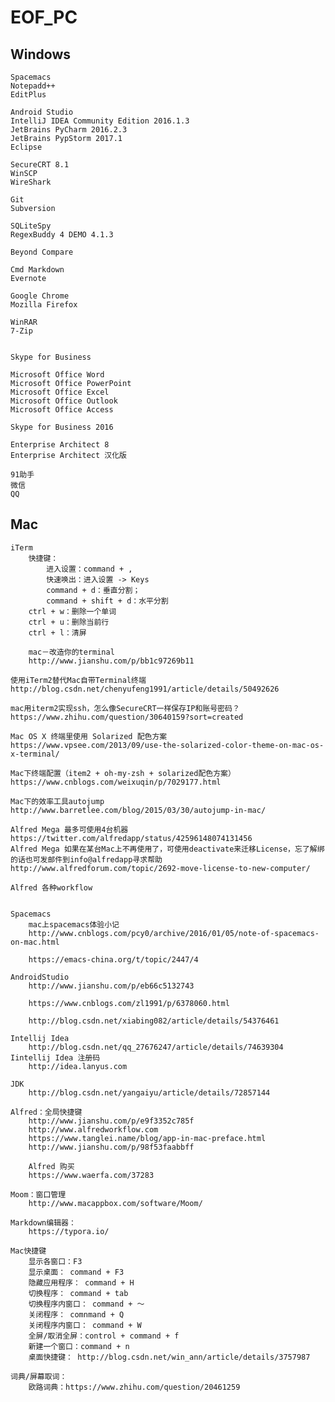 # EOF_PC
## Windows
	Spacemacs
	Notepadd++
 	EditPlus

  	Android Studio
  	IntelliJ IDEA Community Edition 2016.1.3
  	JetBrains PyCharm 2016.2.3
 	JetBrains PypStorm 2017.1
  	Eclipse
  
  	SecureCRT 8.1
  	WinSCP 
  	WireShark
  
  	Git
  	Subversion
  
  	SQLiteSpy
  	RegexBuddy 4 DEMO 4.1.3
  
  	Beyond Compare
  
  	Cmd Markdown
  	Evernote
  
  	Google Chrome
  	Mozilla Firefox
	
  	WinRAR
	7-Zip
  
  
  	Skype for Business
  
  	Microsoft Office Word
  	Microsoft Office PowerPoint
  	Microsoft Office Excel
  	Microsoft Office Outlook
  	Microsoft Office Access
  
  	Skype for Business 2016
  
  	Enterprise Architect 8
  	Enterprise Architect 汉化版
    
	91助手
	微信
	QQ

## Mac
    iTerm
    	快捷键：
	    	进入设置：command + ,
	    	快速唤出：进入设置 -> Keys
	    	command + d：垂直分割；
	     	command + shift + d：水平分割
		ctrl + w：删除一个单词
		ctrl + u：删除当前行
		ctrl + l：清屏

    	mac－改造你的terminal
    	http://www.jianshu.com/p/bb1c97269b11

	使用iTerm2替代Mac自带Terminal终端
	http://blog.csdn.net/chenyufeng1991/article/details/50492626

	mac用iterm2实现ssh，怎么像SecureCRT一样保存IP和账号密码？
	https://www.zhihu.com/question/30640159?sort=created
	
	Mac OS X 终端里使用 Solarized 配色方案
	https://www.vpsee.com/2013/09/use-the-solarized-color-theme-on-mac-os-x-terminal/		

	Mac下终端配置（item2 + oh-my-zsh + solarized配色方案）
	https://www.cnblogs.com/weixuqin/p/7029177.html
 
	Mac下的效率工具autojump
	http://www.barretlee.com/blog/2015/03/30/autojump-in-mac/

	Alfred Mega 最多可使用4台机器 
	https://twitter.com/alfredapp/status/42596148074131456 
	Alfred Mega 如果在某台Mac上不再使用了，可使用deactivate来迁移License，忘了解绑的话也可发邮件到info@alfredapp寻求帮助 
	http://www.alfredforum.com/topic/2692-move-license-to-new-computer/
	
	Alfred 各种workflow
	

	Spacemacs
		mac上spacemacs体验小记
		http://www.cnblogs.com/pcy0/archive/2016/01/05/note-of-spacemacs-on-mac.html
		
		https://emacs-china.org/t/topic/2447/4

	AndroidStudio
		http://www.jianshu.com/p/eb66c5132743
		
		https://www.cnblogs.com/zl1991/p/6378060.html
		
		http://blog.csdn.net/xiabing082/article/details/54376461

	Intellij Idea
		http://blog.csdn.net/qq_27676247/article/details/74639304
	Iintellij Idea 注册码
		http://idea.lanyus.com

	JDK
		http://blog.csdn.net/yangaiyu/article/details/72857144

	Alfred：全局快捷键
		http://www.jianshu.com/p/e9f3352c785f
		http://www.alfredworkflow.com
		https://www.tanglei.name/blog/app-in-mac-preface.html
		http://www.jianshu.com/p/98f53faabbff
		
		Alfred 购买
		https://www.waerfa.com/37283

	Moom：窗口管理
		http://www.macappbox.com/software/Moom/
		
	Markdown编辑器：
		https://typora.io/

	Mac快捷键
        显示各窗口：F3
        显示桌面： command + F3
        隐藏应用程序： command + H
        切换程序： command + tab
        切换程序内窗口： command + ～
        关闭程序： comnmand + Q
        关闭程序内窗口： command + W
		全屏/取消全屏：control + command + f
		新建一个窗口：command + n
        桌面快捷键： http://blog.csdn.net/win_ann/article/details/3757987
        
    词典/屏幕取词：
        欧路词典：https://www.zhihu.com/question/20461259 
